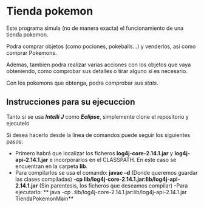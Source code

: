 # Tienda pokemon
Este programa simula (no de manera exacta) el funcionamiento de una tienda pokemon.

Podra comprar objetos (como pociones, pokeballs...) y venderlos, asi como comprar Pokemons.

Ademas, tambien podra realizar varias acciones con los objetos que vaya obteniendo, como comprobar sus detalles o tirar alguno si es necesario.

Con los pokemons que obtenga, podra comprobar sus *stats*.

## Instrucciones para su ejecuccion
Tanto si se usa ***Intelli J*** como ***Eclipse***, simplemente clone el repositorio y ejecutelo

Si desea hacerlo desde la linea de comandos puede seguir los siguientes pasos:
- Primero habrá que localizar los ficheros **log4j-core-2.14.1.jar** y **log4j-api-2.14.1.jar** e
incorporarlos en el CLASSPATH. En este caso se encuentran en la carpeta **lib**.
- Para compilarlos se usa el comando: **javac –d** (Donde queremos guardar las clases compiladas) **-cp lib/log4j-core-2.14.1.jar:lib/log4j-api-2.14.1.jar** (Sin parentesis, los ficheros que deseamos compilar)
-Para ejecutarlo: ** java -cp .:lib/log4j-core-2.14.1.jar:lib/log4j-api-2.14.1.jar TiendaPokemonMain**
